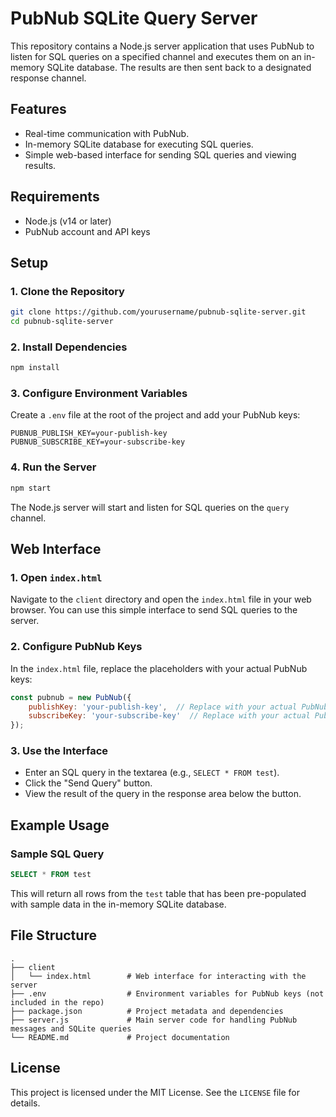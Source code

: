 # PubNub SQLite Query Server

This repository contains a Node.js server application that uses PubNub to listen for SQL queries on a specified channel and executes them on an in-memory SQLite database. The results are then sent back to a designated response channel.

## Features

- Real-time communication with PubNub.
- In-memory SQLite database for executing SQL queries.
- Simple web-based interface for sending SQL queries and viewing results.

## Requirements

- Node.js (v14 or later)
- PubNub account and API keys

## Setup

### 1. Clone the Repository

```bash
git clone https://github.com/yourusername/pubnub-sqlite-server.git
cd pubnub-sqlite-server
```

### 2. Install Dependencies

```bash
npm install
```

### 3. Configure Environment Variables

Create a `.env` file at the root of the project and add your PubNub keys:

```plaintext
PUBNUB_PUBLISH_KEY=your-publish-key
PUBNUB_SUBSCRIBE_KEY=your-subscribe-key
```

### 4. Run the Server

```bash
npm start
```

The Node.js server will start and listen for SQL queries on the `query` channel.

## Web Interface

### 1. Open `index.html`

Navigate to the `client` directory and open the `index.html` file in your web browser. You can use this simple interface to send SQL queries to the server.

### 2. Configure PubNub Keys

In the `index.html` file, replace the placeholders with your actual PubNub keys:

```javascript
const pubnub = new PubNub({
    publishKey: 'your-publish-key',  // Replace with your actual PubNub publish key
    subscribeKey: 'your-subscribe-key'  // Replace with your actual PubNub subscribe key
});
```

### 3. Use the Interface

- Enter an SQL query in the textarea (e.g., `SELECT * FROM test`).
- Click the "Send Query" button.
- View the result of the query in the response area below the button.

## Example Usage

### Sample SQL Query

```sql
SELECT * FROM test
```

This will return all rows from the `test` table that has been pre-populated with sample data in the in-memory SQLite database.

## File Structure

```plaintext
.
├── client
│   └── index.html        # Web interface for interacting with the server
├── .env                  # Environment variables for PubNub keys (not included in the repo)
├── package.json          # Project metadata and dependencies
├── server.js             # Main server code for handling PubNub messages and SQLite queries
└── README.md             # Project documentation
```

## License

This project is licensed under the MIT License. See the `LICENSE` file for details.